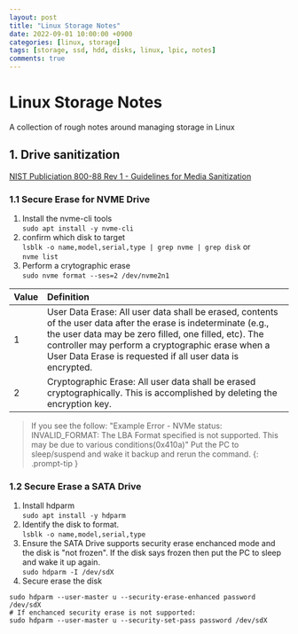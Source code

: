 ```yaml
---
layout: post
title: "Linux Storage Notes"
date: 2022-09-01 10:00:00 +0900
categories: [linux, storage]
tags: [storage, ssd, hdd, disks, linux, lpic, notes]
comments: true
---
```



# Linux Storage Notes

A collection of rough notes around managing storage in Linux


## 1. Drive sanitization

[NIST Publiciation 800-88 Rev 1 - Guidelines for Media Sanitization](https://nvlpubs.nist.gov/nistpubs/specialpublications/nist.sp.800-88r1.pdf)

### 1.1 Secure Erase for NVME Drive


1. Install the nvme-cli tools \
`sudo apt install -y nvme-cli`
2. confirm which disk to target  \
`lsblk -o name,model,serial,type | grep nvme | grep disk` or \
`nvme list`
3. Perform a crytographic erase \
 `sudo nvme format --ses=2 /dev/nvme2n1`

| Value | Definition |
| :- | :-
| 1 | 	User Data Erase: All user data shall be erased, contents of the user data after the erase is indeterminate (e.g., the user data may be zero filled, one filled, etc). The controller may perform a cryptographic erase when a User Data Erase is requested if all user data is encrypted. |
| 2 | Cryptographic Erase: All user data shall be erased cryptographically. This is accomplished by deleting the encryption key.|


> If you see the follow:
"Example Error - NVMe status: INVALID_FORMAT: The LBA Format specified is not supported. This may be due to various conditions(0x410a)"
Put the PC to sleep/suspend and wake it backup and rerun the command. 
{: .prompt-tip }

### 1.2 Secure Erase a SATA Drive

1. Install hdparm \
`sudo apt install -y hdparm`
2. Identify the disk to format. \
`lsblk -o name,model,serial,type`
3. Ensure the SATA Drive supports security erase enchanced mode and the disk is "not frozen". If the disk says frozen then put the PC to sleep and wake it up again. \
`sudo hdparm -I /dev/sdX`
4. Secure erase the disk
```shell
sudo hdparm --user-master u --security-erase-enhanced password /dev/sdX
# If enchanced security erase is not supported:
sudo hdparm --user-master u --security-set-pass password /dev/sdX
```


